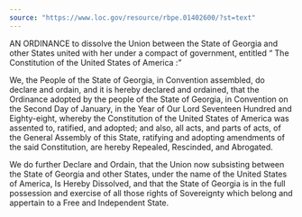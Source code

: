 ```yaml
---
source: "https://www.loc.gov/resource/rbpe.01402600/?st=text"
---
```


AN ORDINANCE to dissolve the Union between the State of Georgia and other States united with her under a compact of government, entitled “ The Constitution of the United States of America :”

We, the People of the State of Georgia, in Convention assembled, do declare and ordain, and it is hereby declared and ordained, that the Ordinance adopted by the people of the State of Georgia, in Convention on the Second Day of January, in the Year of Our Lord Seventeen Hundred and Eighty-eight, whereby the Constitution of the United States of America was assented to, ratified, and adopted; and also, all acts, and parts of acts, of the General Assembly of this State, ratifying and adopting amendments of the said Constitution, are hereby Repealed, Rescinded, and Abrogated.

We do further Declare and Ordain, that the Union now subsisting between the State of Georgia and other States, under the name of the United States of America, Is Hereby Dissolved, and that the State of Georgia is in the full possession and exercise of all those rights of Sovereignty which belong and appertain to a Free and Independent State.
